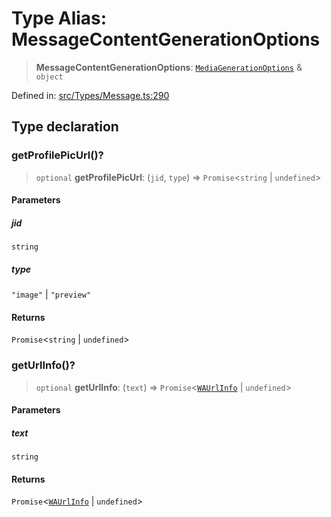 # Type Alias: MessageContentGenerationOptions

> **MessageContentGenerationOptions**: [`MediaGenerationOptions`](MediaGenerationOptions.md) & `object`

Defined in: [src/Types/Message.ts:290](https://github.com/Fokusdotid/Baileys/blob/b457796e9982984bfe7323cdd6fea8bc613c4ed0/src/Types/Message.ts#L290)

## Type declaration

### getProfilePicUrl()?

> `optional` **getProfilePicUrl**: (`jid`, `type`) => `Promise`\<`string` \| `undefined`\>

#### Parameters

##### jid

`string`

##### type

`"image"` | `"preview"`

#### Returns

`Promise`\<`string` \| `undefined`\>

### getUrlInfo()?

> `optional` **getUrlInfo**: (`text`) => `Promise`\<[`WAUrlInfo`](../interfaces/WAUrlInfo.md) \| `undefined`\>

#### Parameters

##### text

`string`

#### Returns

`Promise`\<[`WAUrlInfo`](../interfaces/WAUrlInfo.md) \| `undefined`\>
